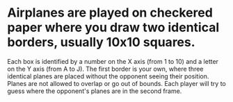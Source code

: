 # Airplanes are played on checkered paper where you draw two identical borders, usually 10x10 squares.
Each box is identified by a number on the X axis (from 1 to 10) and a letter on the Y axis (from A to J). 
The first border is your own, where three identical planes are placed without the opponent seeing their position. 
Planes are not allowed to overlap or go out of bounds. Each player will try to guess where the opponent's planes are in the second frame.

